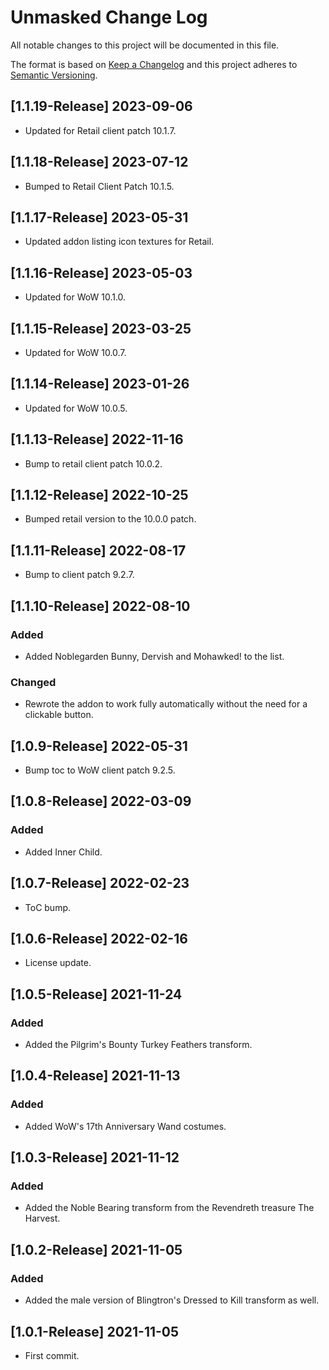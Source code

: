 # Unmasked Change Log
All notable changes to this project will be documented in this file.

The format is based on [Keep a Changelog](http://keepachangelog.com/)
and this project adheres to [Semantic Versioning](http://semver.org/).

## [1.1.19-Release] 2023-09-06
- Updated for Retail client patch 10.1.7.

## [1.1.18-Release] 2023-07-12
- Bumped to Retail Client Patch 10.1.5.

## [1.1.17-Release] 2023-05-31
- Updated addon listing icon textures for Retail.

## [1.1.16-Release] 2023-05-03
- Updated for WoW 10.1.0.

## [1.1.15-Release] 2023-03-25
- Updated for WoW 10.0.7.

## [1.1.14-Release] 2023-01-26
- Updated for WoW 10.0.5.

## [1.1.13-Release] 2022-11-16
- Bump to retail client patch 10.0.2.

## [1.1.12-Release] 2022-10-25
- Bumped retail version to the 10.0.0 patch.

## [1.1.11-Release] 2022-08-17
- Bump to client patch 9.2.7.

## [1.1.10-Release] 2022-08-10
### Added
- Added Noblegarden Bunny, Dervish and Mohawked! to the list.

### Changed
- Rewrote the addon to work fully automatically without the need for a clickable button.

## [1.0.9-Release] 2022-05-31
- Bump toc to WoW client patch 9.2.5.

## [1.0.8-Release] 2022-03-09
### Added
- Added Inner Child.

## [1.0.7-Release] 2022-02-23
- ToC bump.

## [1.0.6-Release] 2022-02-16
- License update.

## [1.0.5-Release] 2021-11-24
### Added
- Added the Pilgrim's Bounty Turkey Feathers transform.

## [1.0.4-Release] 2021-11-13
### Added
- Added WoW's 17th Anniversary Wand costumes.

## [1.0.3-Release] 2021-11-12
### Added
- Added the Noble Bearing transform from the Revendreth treasure The Harvest.

## [1.0.2-Release] 2021-11-05
### Added
- Added the male version of Blingtron's Dressed to Kill transform as well.

## [1.0.1-Release] 2021-11-05
- First commit.
